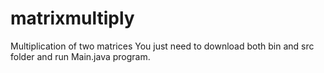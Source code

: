 matrixmultiply
==============

Multiplication of two matrices
You just need to download both bin and src folder and run Main.java program.
